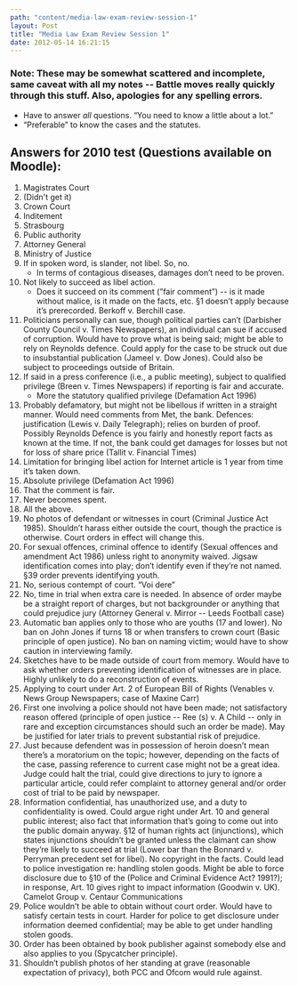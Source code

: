 ```yaml
---
path: "content/media-law-exam-review-session-1"
layout: Post
title: "Media Law Exam Review Session 1"
date: 2012-05-14 16:21:15
---
```


### Note: These may be somewhat scattered and incomplete, same caveat with all my notes --  Battle moves really quickly through this stuff. Also, apologies for any spelling errors.

+ Have to answer *all* questions. “You need to know a little about a lot.”
+ “Preferable” to know the cases and the statutes.

## Answers for 2010 test (Questions available on Moodle):

1. Magistrates Court
1. (Didn't get it)
1. Crown Court
1. Inditement
1. Strasbourg
1. Public authority
1. Attorney General
1. Ministry of Justice
1. If in spoken word, is slander, not libel. So, no.
    + In terms of contagious diseases, damages don’t need to be proven.
1. Not likely to succeed as libel action.
    + Does it succeed on its comment (”fair comment”) -- is it made without malice, is it made on the facts, etc. §1 doesn’t apply because it’s prerecorded. Berkoff v. Berchill case.
1. Politicians personally can sue, though political parties can’t (Darbisher County Council v. Times Newspapers), an individual can sue if accused of corruption. Would have to prove what is being said; might be able to rely on Reynolds defence. Could apply for the case to be struck out due to insubstantial publication (Jameel v. Dow Jones). Could also be subject to proceedings outside of Britain.
1. If said in a press conference (i.e., a public meeting), subject to qualified privilege (Breen v. Times Newspapers) if reporting is fair and accurate.
    + More the statutory qualified privilege (Defamation Act 1996)
1. Probably defamatory, but might not be libellous if written in a straight manner. Would need comments from Met, the bank. Defences: justification (Lewis v. Daily Telegraph); relies on burden of proof. Possibly Reynolds Defence is you fairly and honestly report facts as known at the time. If not, the bank could get damages for losses but not for loss of share price (Tallit v. Financial Times)
1. Limitation for bringing libel action for Internet article is 1 year from time it’s taken down.
1. Absolute privilege (Defamation Act 1996)
1. That the comment is fair.
1. Never becomes spent.
1. All the above.
1. No photos of defendant or witnesses in court (Criminal Justice Act 1985). Shouldn’t harass either outside the court, though the practice is otherwise. Court orders in effect will change this.
1. For sexual offences, criminal offence to identify (Sexual offences and amendment Act 1986) unless right to anonymity waived. Jigsaw identification comes into play; don’t identify even if they’re not named. §39 order prevents identifying youth.
1. No, serious contempt of court. “Voi dere” 
1. No, time in trial when extra care is needed. In absence of order maybe be a straight report of charges, but not backgrounder or anything that could prejudice jury (Attorney General v. Mirror -- Leeds Football case)
1. Automatic ban applies only to those who are youths (17 and lower). No ban on John Jones if turns 18 or when transfers to crown court (Basic principle of open justice). No ban on naming victim; would have to show caution in interviewing family.
1. Sketches have to be made outside of court from memory. Would have to ask whether orders preventing identification of witnesses are in place. Highly unlikely to do a reconstruction of events.
1. Applying to court under Art. 2 of European Bill of  Rights (Venables v. News Group Newspapers; case of Maxine Carr)
1. First one involving a police should not have been made; not satisfactory reason offered (principle of open justice -- Ree (s) v. A Child -- only in rare and exception circumstances should such an order be made). May be justified for later trials to prevent substantial risk of prejudice. 
1. Just because defendent was in possession of heroin doesn’t mean there’s a moratorium on the topic; however, depending on the facts of the case, passing reference to current case might not be a great idea. Judge could halt the trial, could give directions to jury to ignore a particular article, could refer complaint to attorney general and/or order cost of trial to be paid by newspaper.
1. Information confidential, has unauthorized use, and a duty to confidentiality is owed. Could argue right under Art. 10 and general public interest; also fact that information that’s going to come out into the public domain anyway. §12 of human rights act (injunctions), which states injunctions shouldn’t be granted unless the claimant can show they’re likely to succeed at trial (Lower bar than the Bonnard v. Perryman precedent set for libel). No copyright in the facts. Could lead to police investigation re: handling stolen goods. Might be able to force disclosure due to §10 of the (Police and Criminal Evidence Act? 1991?); in response, Art. 10 gives right to impact information (Goodwin v. UK). Camelot Group v. Centaur Communications
1. Police wouldn’t be able to obtain without court order. Would have to satisfy certain tests in court. Harder for police to get disclosure under information deemed confidential; may be able to get under handling stolen goods.
1. Order has been obtained by book publisher against somebody else and also applies to you (Spycatcher principle). 
1. Shouldn’t publish photos of her standing at grave (reasonable expectation of privacy), both PCC and Ofcom would rule against.

